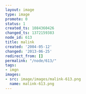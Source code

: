 ```yaml
---
layout: image
type: image
promote: 0
status: 1
created_ts: 1084360426
changed_ts: 1372159383
node_id: 613
title: malink
created: '2004-05-12'
changed: '2013-06-25'
redirect_from: []
permalink: "/node/613/"
tags:
- imgn
images:
- src: image/images/malink-613.png
  name: malink-613.png
---
```


